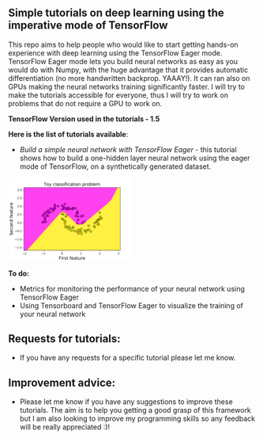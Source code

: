## Simple tutorials on deep learning using the imperative mode of TensorFlow

This repo aims to help people who would like to start getting hands-on experience with deep learning using the TensorFlow Eager mode. TensorFlow Eager mode lets you build neural networks as easy as you would do with Numpy, with the huge advantage that it provides automatic differentiation (no more handwritten backprop. YAAAY!). It can ran also on GPUs making the neural networks training significantly faster.
I will try to make the tutorials accessible for everyone, thus I will try to work on problems that do not require a GPU to work on.

**TensorFlow Version used in the tutorials - 1.5**

**Here is the list of tutorials available**:
* _Build a simple neural network with TensorFlow Eager_ - this tutorial shows how to build a one-hidden layer neural network using the eager mode of TensorFlow, on a synthetically generated dataset. 
<img src="tutorials_graphics/01_tutorial_picture.png" style="max-width:50%"/>

**To do:**
* Metrics for monitoring the performance of your neural network using TensorFlow Eager
* Using Tensorboard and TensorFlow Eager to visualize the training of your neural network 

Requests for tutorials:
----
* If you have any requests for a specific tutorial please let me know.

Improvement advice:
----
* Please let me know if you have any suggestions to improve these tutorials. The aim is to help you getting a good grasp of this framework but I am also looking to improve my programming skills so any feedback will be really appreciated :)! 
